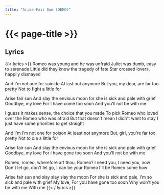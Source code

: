 ```yaml
---
title: "Arise Fair Sun [DEMO]"
---
```

# {{< page-title >}}

## Lyrics
{{< lyrics >}}
Romeo was young and he was unfraid
Juliet was dumb, easy to serenade
Little did they know the tragedy of fate
Star crossed lovers, happily dismayed

And I'm not one for suicide
At last not anymore
But you, my dear, are far too pretty
Not to fight a little for

Arise fair sun
And slay the envious moon
for she is sick and pale with grief
Goodbye, my love
For I have come too soon
And you'll not be with me

I guess it makes sense, the choice that you made
To pick Romeo who loved over the Romeo who was afraid
But that doesn't mean I didn't want to stay
I just have some priorities to get straight

And I'm I'm not one for poison
At least not anymore
But, girl, you're far too pretty
Not to die a little for

Arise fair sun
And slay the envious moon
for she is sick and pale with grief
Goodbye, my love
For I have gone too soon
And you'll not be with me

Romeo, romeo, wherefore art thou, Romeo?
I need you, I need you, now
Don't let go, don't let go, I can be your Romeo
I'll be Romeo some how

Arise fair sun
and slay slay slay the moon
For she is sick and pale, I'm so sick and pale with grief
My love,
For you have gone too soon
Why won't you be with me
With me
{{< / lyrics >}}
